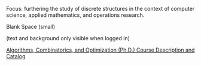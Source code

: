 Focus: furthering the study of discrete structures in the context of computer science, applied mathematics, and operations research.

Blank Space (small)

(text and background only visible when logged in)

[Algorithms, Combinatorics, and Optimization (Ph.D.) Course Description and Catalog](https://catalog.gatech.edu/programs/algorithms-combinatorics-optimization-phd/)